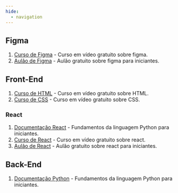```yaml
---
hide:
  - navigation
---
```


## Figma
1. [Curso de Figma](https://youtube.com/playlist?list=PLwgL9IEA0PxXzmOu0crRl9l6PT46nqtI9&si=gn1Sjz-Zwirqnt-U) - Curso em vídeo gratuito sobre figma.
2. [Aulão de Figma](https://youtu.be/1rXFpzQliA4?si=jOKmaDAFzggu3mFI) - Aulão gratuito sobre figma para iniciantes.

## Front-End
1. [Curso de HTML](https://youtube.com/playlist?list=PL2Fdisxwzt_cajoGVWTx44wM6Ht09QJ3A&si=GhmkgyT99QAi__km) - Curso em vídeo gratuito sobre HTML.
2. [Curso de CSS](https://youtube.com/playlist?list=PL2Fdisxwzt_f5C7Mv0kg1EAHhy2VJLf1c&si=xqj0w2P-a4qcUJaA) - Curso em vídeo gratuito sobre CSS.

### React
1. [Documentação React](https://pt-br.react.dev/learn) - Fundamentos da linguagem Python para iniciantes.
2. [Curso de React](https://youtube.com/playlist?list=PLnDvRpP8BneyVA0SZ2okm-QBojomniQVO&si=fMzt0edclLWWPHyY) - Curso em vídeo gratuito sobre react.
3. [Aulão de React](https://youtu.be/hd2B7XQAFls?si=qdNZy0CTbsVy7x9a) - Aulão gratuito sobre react para iniciantes.

## Back-End
1. [Documentação Python](https://docs.python.org/pt-br/3/) - Fundamentos da linguagem Python para iniciantes.

